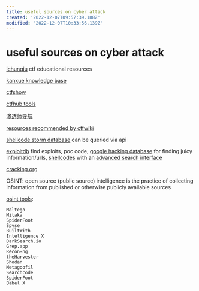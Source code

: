 ```yaml
---
title: useful sources on cyber attack
created: '2022-12-07T09:57:39.188Z'
modified: '2022-12-07T10:33:56.139Z'
---
```


# useful sources on cyber attack

[ichunqiu](https://www.ichunqiu.com/) ctf educational resources

[kanxue knowledge base](https://www.kanxue.com/chm.htm)

[ctfshow](https://ctf.show/)

[ctfhub tools](https://www.ctfhub.com/#/tools)

[渗透师导航](https://www.shentoushi.top/)

[resources recommended by ctfwiki](https://ctf-wiki.org/introduction/resources/)

[shellcode storm database](http://shell-storm.org/shellcode/index.html) can be queried via api

[exploitdb](https://www.exploit-db.com/) find exploits, poc code, [google hacking database](https://www.exploit-db.com/google-hacking-database) for finding juicy information/urls, [shellcodes](https://www.exploit-db.com/shellcodes) with an [advanced search interface](https://www.exploit-db.com/search)

[cracking.org](https://cracking.org/)

OSINT: open source (public source) intelligence is the practice of collecting information from published or otherwise publicly available sources

[osint tools](https://www.csoonline.com/article/3445357/what-is-osint-top-open-source-intelligence-tools.html):
```
Maltego
Mitaka
SpiderFoot
Spyse
BuiltWith
Intelligence X
DarkSearch.io
Grep.app
Recon-ng
theHarvester
Shodan
Metagoofil
Searchcode
SpiderFoot
Babel X
```
